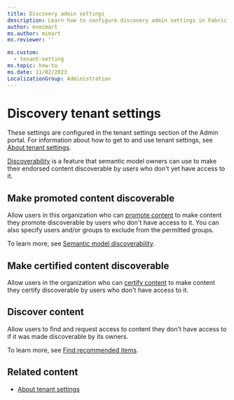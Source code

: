```yaml
---
title: Discovery admin settings
description: Learn how to configure discovery admin settings in Fabric.
author: msmimart
ms.author: mimart
ms.reviewer: ''

ms.custom:
  - tenant-setting
ms.topic: how-to
ms.date: 11/02/2023
LocalizationGroup: Administration
---
```


# Discovery tenant settings

These settings are configured in the tenant settings section of the Admin portal. For information about how to get to and use tenant settings, see [About tenant settings](tenant-settings-index.md).

[Discoverability](/power-bi/collaborate-share/service-discovery) is a feature that semantic model owners can use to make their endorsed content discoverable by users who don't yet have access to it.

## Make promoted content discoverable

Allow users in this organization who can [promote content](/power-bi/collaborate-share/service-endorse-content#promote-content) to make content they promote discoverable by users who don't have access to it. You can also specify users and/or groups to exclude from the permitted groups.

To learn more, see [Semantic model discoverability](/power-bi/collaborate-share/service-discovery).

## Make certified content discoverable

Allow users in the organization who can [certify content](/power-bi/collaborate-share/service-endorse-content#certify-content) to make content they certify discoverable by users who don't have access to it.

## Discover content

Allow users to find and request access to content they don't have access to if it was made discoverable by its owners.

To learn more, see [Find recommended items](../governance/onelake-catalog-overview.md).

## Related content

* [About tenant settings](tenant-settings-index.md)
